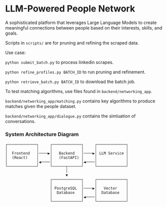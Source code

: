# LLM-Powered People Network

A sophisticated platform that leverages Large Language Models to create meaningful connections between people based on their interests, skills, and goals.

Scripts in `scripts/` are for pruning and refining the scraped data.

Use case:

`python submit_batch.py` to process linkedin scrapes.

`python refine_profiles.py BATCH_ID` to run pruning and refinement.

`python retrieve_batch.py BATCH_ID` to download the batch job.

To test matching algorithms, use files found in `backend/networking_app`. 

`backend/networking_app/matching.py` contains key algorithms to produce matches given the people dataset.

`backend/networking_app/dialogue.py` contains the simluation of conversations.


### System Architecture Diagram

```
┌─────────────┐     ┌─────────────┐     ┌─────────────┐
│             │     │             │     │             │
│  Frontend   │────▶│   Backend   │────▶│ LLM Service │
│  (React)    │     │   (FastAPI) │     │             │
│             │◀────│             │◀────│             │
└─────────────┘     └──────┬──────┘     └─────────────┘
                           │
                           ▼
                    ┌─────────────┐     ┌─────────────┐
                    │             │     │             │
                    │ PostgreSQL  │────▶│   Vector    │
                    │  Database   │     │  Database   │
                    │             │◀────│             │
                    └─────────────┘     └─────────────┘
```

